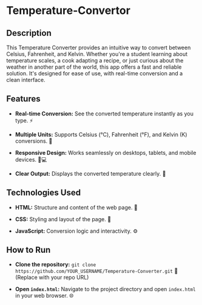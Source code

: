 # Temperature-Convertor

## Description

This Temperature Converter provides an intuitive way to convert between Celsius, Fahrenheit, and Kelvin.  Whether you're a student learning about temperature scales, a cook adapting a recipe, or just curious about the weather in another part of the world, this app offers a fast and reliable solution.  It's designed for ease of use, with real-time conversion and a clean interface.

## Features

- **Real-time Conversion:** See the converted temperature instantly as you type. ⚡

- **Multiple Units:** Supports Celsius (°C), Fahrenheit (°F), and Kelvin (K) conversions. 🔄

- **Responsive Design:** Works seamlessly on desktops, tablets, and mobile devices. 📱💻

 - **Clear Output:** Displays the converted temperature clearly. 👀

## Technologies Used

* **HTML:**  Structure and content of the web page. 🧱

* **CSS:** Styling and layout of the page. 💅

* **JavaScript:**  Conversion logic and interactivity. ⚙️


## How to Run

- **Clone the repository:** `git clone https://github.com/YOUR_USERNAME/Temperature-Converter.git` 💾 (Replace with your repo URL)

- **Open `index.html`:** Navigate to the project directory and open `index.html` in your web browser. 🌐



